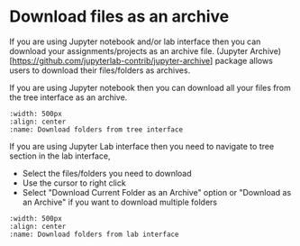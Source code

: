 # Download files as an archive

If you are using Jupyter notebook and/or lab interface then you can download your assignments/projects as an archive file. (Jupyter Archive)[https://github.com/jupyterlab-contrib/jupyter-archive] package allows users to download their files/folders as archives.

If you are using Jupyter notebook then you can download all your files from the tree interface as an archive. 

```{figure} ../images/download_folders.mov
:width: 500px
:align: center
:name: Download folders from tree interface
```

If you are using Jupyter Lab interface then you need to navigate to tree section in the lab interface, 
- Select the files/folders you need to download 
- Use the cursor to right click
- Select "Download Current Folder as an Archive" option or "Download as an Archive" if you want to download multiple folders 

```{figure} ../images/download_folders_lab.mov
:width: 500px
:align: center
:name: Download folders from lab interface
```

